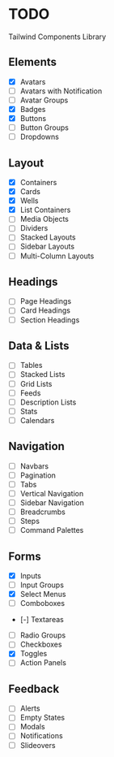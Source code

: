 # TODO

Tailwind Components Library

## Elements

-   [x] Avatars
-   [ ] Avatars with Notification
-   [ ] Avatar Groups
-   [x] Badges
-   [x] Buttons
-   [ ] Button Groups
-   [ ] Dropdowns

## Layout

-   [x] Containers
-   [x] Cards
-   [x] Wells
-   [x] List Containers
-   [ ] Media Objects
-   [ ] Dividers
-   [ ] Stacked Layouts
-   [ ] Sidebar Layouts
-   [ ] Multi-Column Layouts

## Headings

-   [ ] Page Headings
-   [ ] Card Headings
-   [ ] Section Headings

## Data & Lists

-   [ ] Tables
-   [ ] Stacked Lists
-   [ ] Grid Lists
-   [ ] Feeds
-   [ ] Description Lists
-   [ ] Stats
-   [ ] Calendars

## Navigation

-   [ ] Navbars
-   [ ] Pagination
-   [ ] Tabs
-   [ ] Vertical Navigation
-   [ ] Sidebar Navigation
-   [ ] Breadcrumbs
-   [ ] Steps
-   [ ] Command Palettes

## Forms

-   [x] Inputs
-   [ ] Input Groups
-   [x] Select Menus
-   [ ] Comboboxes
-   [-] Textareas
-   [ ] Radio Groups
-   [ ] Checkboxes
-   [x] Toggles
-   [ ] Action Panels

## Feedback

-   [ ] Alerts
-   [ ] Empty States
-   [ ] Modals
-   [ ] Notifications
-   [ ] Slideovers
